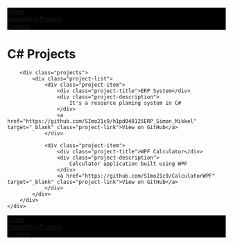 <!DOCTYPE html>
<html>
<style>
ul {
  list-style-type: none;
  margin: 0;
  padding: 0;
  overflow: hidden;
  background-color:black;
}

li {
  float: left;
}

li a {
  display: block;
  color: white;
  text-align: center;
  padding: 14px 16px;
  text-decoration: none;
}

li a:hover {
  background-color: black;
}

div a{
    color: black;
    text-align: center;
    padding: 14px 16px;
}
</style>

<body>
    <ul>
        <li><a class="Navs" href="firsthtml.html" target="_blank">Home</a></li>
        <li><a href="Interesting_Projects.html" target="_blank">Interesting Projects</a></li>
        <li><a href="#Contact">Contact</a></li>
    </ul>
</body>
<body>
    <div class="container">
        <h1>C# Projects</h1>
        
        <div class="projects">
            <div class="project-list">
                <div class="project-item">
                    <div class="project-title">ERP System</div>
                    <div class="project-description">
                        It's a resource planing system in C#
                    </div>
                    <a href="https://github.com/SImo21c9/h1pd040125ERP_Simon_Mikkel" target="_blank" class="project-link">View on GitHub</a>
                </div>

                <div class="project-item">
                    <div class="project-title">WPF Calculator</div>
                    <div class="project-description">
                        Calculator application built using WPF
                    </div>
                    <a href="https://github.com/SImo21c9/CalculatorWPF" target="_blank" class="project-link">View on GitHub</a>
                </div>
            </div>
        </div>
    </div>
</body>
</html>

<!DOCTYPE html>
<html>
<head>
    <title>Welcome to my Website</title>
</head>
<style>
ul {
  list-style-type: none;
  margin: 0;
  padding: 0;
  overflow: hidden;
  background-color:black;
}

li {
  float: left;
}

li a {
  display: block;
  color: white;
  text-align: center;
  padding: 14px 16px;
  text-decoration: none;
}

li a:hover {
  background-color: black;
}
</style>
<body>
    <ul>
        <li><a class="Navs" href="firsthtml.html" target="_blank">Home</a></li>
        <li><a href="Interesting_Projects.html" target="_blank">Interesting Projects</a></li>
        <li><a href="#Contact">Contact</a></li>
    </ul>
</body>
</html>
